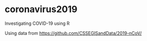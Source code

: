 # coronavirus2019
Investigating COVID-19 using R

Using data from https://github.com/CSSEGISandData/2019-nCoV/
